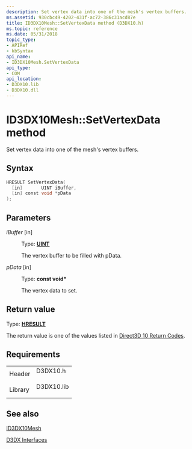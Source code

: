 ```yaml
---
description: Set vertex data into one of the mesh's vertex buffers.
ms.assetid: 930cbc49-4202-431f-ac72-386c31acd87e
title: ID3DX10Mesh::SetVertexData method (D3DX10.h)
ms.topic: reference
ms.date: 05/31/2018
topic_type: 
- APIRef
- kbSyntax
api_name: 
- ID3DX10Mesh.SetVertexData
api_type: 
- COM
api_location: 
- D3DX10.lib
- D3DX10.dll
---
```


# ID3DX10Mesh::SetVertexData method

Set vertex data into one of the mesh's vertex buffers.

## Syntax


```C++
HRESULT SetVertexData(
  [in]       UINT iBuffer,
  [in] const void *pData
);
```



## Parameters

<dl> <dt>

*iBuffer* \[in\]
</dt> <dd>

Type: **[**UINT**](../winprog/windows-data-types.md)**

The vertex buffer to be filled with pData.

</dd> <dt>

*pData* \[in\]
</dt> <dd>

Type: **const void\***

The vertex data to set.

</dd> </dl>

## Return value

Type: **[**HRESULT**](https://msdn.microsoft.com/library/Bb401631(v=MSDN.10).aspx)**

The return value is one of the values listed in [Direct3D 10 Return Codes](d3d10-graphics-reference-returnvalues.md).

## Requirements



|                    |                                                                                       |
|--------------------|---------------------------------------------------------------------------------------|
| Header<br/>  | <dl> <dt>D3DX10.h</dt> </dl>   |
| Library<br/> | <dl> <dt>D3DX10.lib</dt> </dl> |



## See also

<dl> <dt>

[ID3DX10Mesh](id3dx10mesh.md)
</dt> <dt>

[D3DX Interfaces](d3d10-graphics-reference-d3dx10-interfaces.md)
</dt> </dl>

 

 
